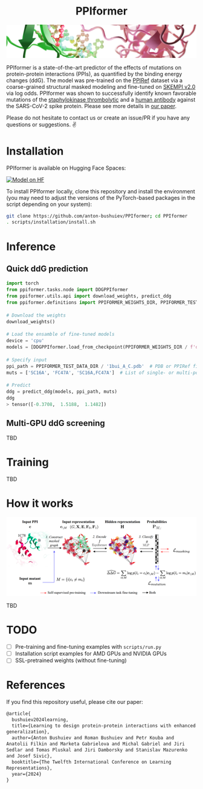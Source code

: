<div align="center">

# PPIformer

</div>

<p align="center">
  <img src="assets/readme-dimer-close-up.png"/>
</p>

PPIformer is a state-of-the-art predictor of the effects of mutations on protein-protein interactions (PPIs), as quantified by the binding energy changes (ddG). The model was pre-trained on the [PPIRef](https://github.com/anton-bushuiev/PPIRef) dataset via a coarse-grained structural masked modeling and fine-tuned on [SKEMPI v2.0](https://life.bsc.es/pid/skempi2) via log odds. PPIformer was shown to successfully identify known favorable mutations of the [staphylokinase thrombolytic](https://pubmed.ncbi.nlm.nih.gov/10942387/) and a [human antibody](https://www.pnas.org/doi/10.1073/pnas.2122954119) against the SARS-CoV-2 spike protein. Please see more details in [our paper](https://arxiv.org/abs/2310.18515).

Please do not hesitate to contact us or create an issue/PR if you have any questions or suggestions. ✌️

# Installation

PPIformer is available on Hugging Face Spaces:

[![Model on HF](https://huggingface.co/datasets/huggingface/badges/resolve/main/model-on-hf-lg-dark.svg)](https://huggingface.co/spaces/anton-bushuiev/PPIformer)


To install PPIformer locally, clone this repository and install the environment (you may need to adjust the versions of the PyTorch-based packages in the script depending on your system):
```bash
git clone https://github.com/anton-bushuiev/PPIformer; cd PPIformer
. scripts/installation/install.sh
```

# Inference

## Quick ddG prediction

```python
import torch
from ppiformer.tasks.node import DDGPPIformer
from ppiformer.utils.api import download_weights, predict_ddg
from ppiformer.definitions import PPIFORMER_WEIGHTS_DIR, PPIFORMER_TEST_DATA_DIR

# Download the weights
download_weights()

# Load the ensamble of fine-tuned models
device = 'cpu'
models = [DDGPPIformer.load_from_checkpoint(PPIFORMER_WEIGHTS_DIR / f'ddg_regression/{i}.ckpt', map_location=torch.device(device)).eval() for i in range(3)]

# Specify input
ppi_path = PPIFORMER_TEST_DATA_DIR / '1bui_A_C.pdb'  # PDB or PPIRef file (see https://github.com/anton-bushuiev/PPIRef?tab=readme-ov-file#extracting-ppis)
muts = ['SC16A', 'FC47A', 'SC16A,FC47A']  # List of single- or multi-point mutations

# Predict
ddg = predict_ddg(models, ppi_path, muts)
ddg
> tensor([-0.3708,  1.5188,  1.1482])
```

## Multi-GPU ddG screening

TBD

# Training

TBD

# How it works

<p align="center">
  <img src="assets/readme-architecture.png"/>
</p>

TBD

# TODO

- [ ] Pre-training and fine-tuning examples with `scripts/run.py`
- [ ] Installation script examples for AMD GPUs and NVIDIA GPUs
- [ ] SSL-pretrained weights (without fine-tuning)

# References

If you find this repository useful, please cite our paper:
```
@article{
  bushuiev2024learning,
  title={Learning to design protein-protein interactions with enhanced generalization},
  author={Anton Bushuiev and Roman Bushuiev and Petr Kouba and Anatolii Filkin and Marketa Gabrielova and Michal Gabriel and Jiri Sedlar and Tomas Pluskal and Jiri Damborsky and Stanislav Mazurenko and Josef Sivic},
  booktitle={The Twelfth International Conference on Learning Representations},
  year={2024}
}
```
